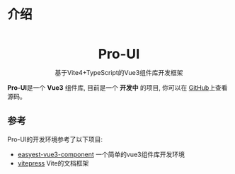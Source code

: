 # 介绍

<br />
<br />
<div style="text-align:center">
<b style="font-size:30px">Pro-UI</b>
<p>基于Vite4+TypeScript的Vue3组件库开发框架</p>
</div>

**Pro-UI**是一个 **Vue3** 组件库, 目前是一个 **开发中** 的项目, 你可以在 [GitHub](https://github.com/Pros-UI/pro)上查看源码。

## 参考
Pro-UI的开发环境参考了以下项目:
- [easyest-vue3-component](https://easyestui.github.io/easyest/) 一个简单的vue3组件库开发环境
- [vitepress]() Vite的文档框架